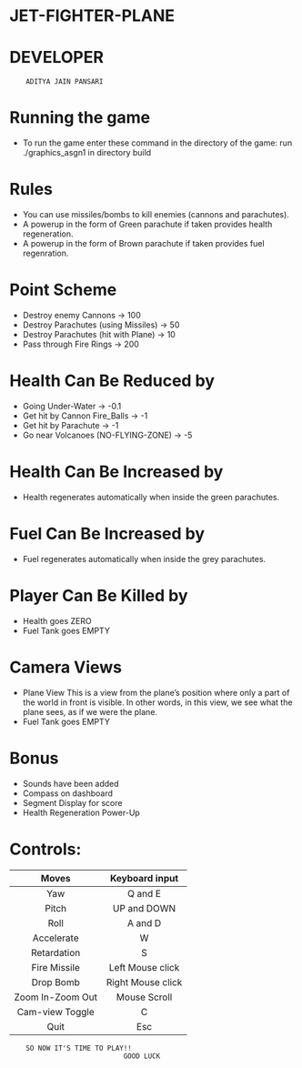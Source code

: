 # JET-FIGHTER-PLANE

# DEVELOPER
		ADITYA JAIN PANSARI
# Running the game
* To run the game enter these command in the directory of the game:
		run	./graphics_asgn1 in directory build 
		
# Rules
* You can use missiles/bombs to kill enemies (cannons and parachutes).
* A powerup in the form of Green parachute if taken provides health regeneration.
* A powerup in the form of Brown parachute if taken provides fuel regenration.

# Point Scheme
* Destroy enemy Cannons -> 100
* Destroy Parachutes (using Missiles) -> 50
* Destroy Parachutes (hit with Plane) -> 10
* Pass through Fire Rings -> 200

# Health Can Be Reduced by
* Going Under-Water -> -0.1
* Get hit by Cannon Fire_Balls -> -1
* Get hit by Parachute -> -1
* Go near Volcanoes (NO-FLYING-ZONE) -> -5

# Health Can Be Increased by
* Health regenerates automatically when inside the green parachutes.

# Fuel Can Be Increased by
* Fuel regenerates automatically when inside the grey parachutes.

# Player Can Be Killed by
* Health goes ZERO
* Fuel Tank goes EMPTY

# Camera Views
* Plane View
	This is a view from the plane’s position where only a part of the world in front is visible. In other words, in this view, we see what the plane sees, as if we were the plane.
* Fuel Tank goes EMPTY

# Bonus
* Sounds have been added
* Compass on dashboard
* Segment Display for score
* Health Regeneration Power-Up

# Controls:

|      Moves      | Keyboard input  |
|:---------------:|:---------------:|
| Yaw       	  |    Q and E      |
| Pitch     	  |   UP and DOWN   |
| Roll       	  |    A and D      |
| Accelerate      |       W         |
| Retardation     |       S         |
| Fire Missile    | Left Mouse click|
| Drop Bomb       |Right Mouse click|
| Zoom In-Zoom Out|   Mouse Scroll  |
| Cam-view Toggle |       C         |
| Quit            |       Esc       |

		SO NOW IT'S TIME TO PLAY!!
								GOOD LUCK
